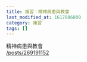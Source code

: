```yaml
---
title: 複習：精神病患與教會
last_modified_at: 1617886800
category: 複習
tags: []
---
```


<p>精神病患與教會<br/>
<a href="/posts/269191152" target="_blank">/posts/269191152</a></p>
<p> </p>
